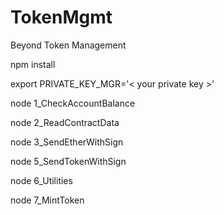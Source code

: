 # TokenMgmt
Beyond Token Management

npm install

export PRIVATE_KEY_MGR='< your private key >'

node 1_CheckAccountBalance

node 2_ReadContractData

node 3_SendEtherWithSign

node 5_SendTokenWithSign

node 6_Utilities

node 7_MintToken
